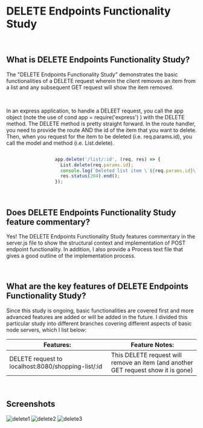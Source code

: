 # DELETE Endpoints Functionality Study

<br>

## What is DELETE Endpoints Functionality Study?
The "DELETE Endpoints Functionality Study" demonstrates the basic functionalities of a DELETE request wherein the client removes an item from a list and any subsequent GET request will show the item removed.

<br>

In an express application, to handle a DELEET request, you call the app object (note the use of cond app = require('express') ) with the DELETE method. The DELETE method is pretty straight forward.  In the route handler, you need to provide the route AND the id of the item that you want to delete.  Then, when you request for the item to be deleted (i.e. req.params.id), you call the model and method (i.e. List.delete).


```JavaScript

                  app.delete('/list/:id', (req, res) => {                                
                    List.delete(req.params.id);                                           
                    console.log(`Deleted list item \`${req.params.id}\``);               
                    res.status(204).end();                                                        
                  });

```

<br>

## Does DELETE Endpoints Functionality Study feature commentary?
Yes! The DELETE Endpoints Functionality Study features commentary in the server.js file to show the structural context and implementation of POST endpoint functionality.  In addition, I also provide a Process text file that gives a good outline of the implementation process. 

<br>

## What are the key features of DELETE Endpoints Functionality Study?
Since this study is ongoing, basic functionalities are covered first and more advanced features are added or will be added in the future.  I divided this particular study into different branches covering different aspects of basic node servers, which I list below:


| **Features:**                            | **Feature Notes:**                             |
| ---------------------------------------- | ----------------------------------------------|
| DELETE request to localhost:8080/shopping-list/:id | This DELETE request will remove an item (and another GET request show it is gone) |


<br>

## Screenshots
![delete1](https://user-images.githubusercontent.com/37447586/62405290-9b5bb300-b550-11e9-941e-9e6e442c7145.png)
![delete2](https://user-images.githubusercontent.com/37447586/62405291-9b5bb300-b550-11e9-905a-e8b0fb5b242f.png)
![delete3](https://user-images.githubusercontent.com/37447586/62405292-9b5bb300-b550-11e9-8d5a-9eadd8d6957c.png)
